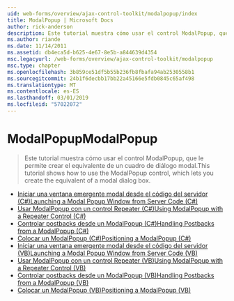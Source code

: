 ```yaml
---
uid: web-forms/overview/ajax-control-toolkit/modalpopup/index
title: ModalPopup | Microsoft Docs
author: rick-anderson
description: Este tutorial muestra cómo usar el control ModalPopup, que le permite crear el equivalente de un cuadro de diálogo modal.
ms.author: riande
ms.date: 11/14/2011
ms.assetid: db4eca5d-b625-4e67-8e5b-a844639d4354
msc.legacyurl: /web-forms/overview/ajax-control-toolkit/modalpopup
msc.type: chapter
ms.openlocfilehash: 3b859ce51df5b55b236fb8fbafa94ab2530558b1
ms.sourcegitcommit: 24b1f6decbb17bb22a45166e5fdb0845c65af498
ms.translationtype: MT
ms.contentlocale: es-ES
ms.lasthandoff: 03/01/2019
ms.locfileid: "57022072"
---
```

<a name="modalpopup"></a><span data-ttu-id="bde21-103">ModalPopup</span><span class="sxs-lookup"><span data-stu-id="bde21-103">ModalPopup</span></span>
====================
> <span data-ttu-id="bde21-104">Este tutorial muestra cómo usar el control ModalPopup, que le permite crear el equivalente de un cuadro de diálogo modal.</span><span class="sxs-lookup"><span data-stu-id="bde21-104">This tutorial shows how to use the ModalPopup control, which lets you create the equivalent of a modal dialog box.</span></span>


- [<span data-ttu-id="bde21-105">Iniciar una ventana emergente modal desde el código del servidor (C#)</span><span class="sxs-lookup"><span data-stu-id="bde21-105">Launching a Modal Popup Window from Server Code (C#)</span></span>](launching-a-modal-popup-window-from-server-code-cs.md)
- [<span data-ttu-id="bde21-106">Usar ModalPopup con un control Repeater (C#)</span><span class="sxs-lookup"><span data-stu-id="bde21-106">Using ModalPopup with a Repeater Control (C#)</span></span>](using-modalpopup-with-a-repeater-control-cs.md)
- [<span data-ttu-id="bde21-107">Controlar postbacks desde un ModalPopup (C#)</span><span class="sxs-lookup"><span data-stu-id="bde21-107">Handling Postbacks from a ModalPopup (C#)</span></span>](handling-postbacks-from-a-modalpopup-cs.md)
- [<span data-ttu-id="bde21-108">Colocar un ModalPopup (C#)</span><span class="sxs-lookup"><span data-stu-id="bde21-108">Positioning a ModalPopup (C#)</span></span>](positioning-a-modalpopup-cs.md)
- [<span data-ttu-id="bde21-109">Iniciar una ventana emergente modal desde el código del servidor (VB)</span><span class="sxs-lookup"><span data-stu-id="bde21-109">Launching a Modal Popup Window from Server Code (VB)</span></span>](launching-a-modal-popup-window-from-server-code-vb.md)
- [<span data-ttu-id="bde21-110">Usar ModalPopup con un control Repeater (VB)</span><span class="sxs-lookup"><span data-stu-id="bde21-110">Using ModalPopup with a Repeater Control (VB)</span></span>](using-modalpopup-with-a-repeater-control-vb.md)
- [<span data-ttu-id="bde21-111">Controlar postbacks desde un ModalPopup (VB)</span><span class="sxs-lookup"><span data-stu-id="bde21-111">Handling Postbacks from a ModalPopup (VB)</span></span>](handling-postbacks-from-a-modalpopup-vb.md)
- [<span data-ttu-id="bde21-112">Colocar un ModalPopup (VB)</span><span class="sxs-lookup"><span data-stu-id="bde21-112">Positioning a ModalPopup (VB)</span></span>](positioning-a-modalpopup-vb.md)
